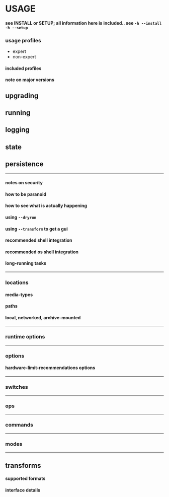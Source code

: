 # USAGE
#### see INSTALL or SETUP; all information here is included.. see `-h --install` `-h --setup`
### usage profiles
  - expert
  - non-expert
#### included profiles
#### note on major versions
## upgrading
## running
## logging
## state
## persistence
----
#### notes on security
#### how to be paranoid
#### how to see what is actually happening
#### using `--dryrun`
#### using `--transform` to get a gui
#### recommended shell integration
#### recommended os shell integration
#### long-running tasks
----
### locations
#### media-types
#### paths
#### local, networked, archive-mounted
----
### runtime options
----
### options
  #### hardware-limit-recommendations options
----
### switches
----
### ops
----
### commands
----
### modes
----
## transforms
#### supported formats
#### interface details
